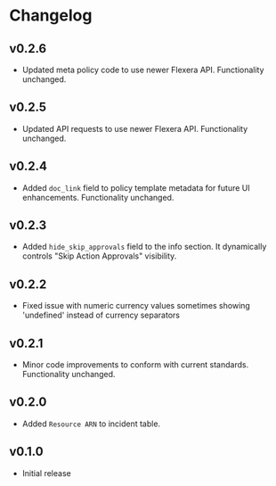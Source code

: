 # Changelog

## v0.2.6

- Updated meta policy code to use newer Flexera API. Functionality unchanged.

## v0.2.5

- Updated API requests to use newer Flexera API. Functionality unchanged.

## v0.2.4

- Added `doc_link` field to policy template metadata for future UI enhancements. Functionality unchanged.

## v0.2.3

- Added `hide_skip_approvals` field to the info section. It dynamically controls "Skip Action Approvals" visibility.

## v0.2.2

- Fixed issue with numeric currency values sometimes showing 'undefined' instead of currency separators

## v0.2.1

- Minor code improvements to conform with current standards. Functionality unchanged.

## v0.2.0

- Added `Resource ARN` to incident table.

## v0.1.0

- Initial release
